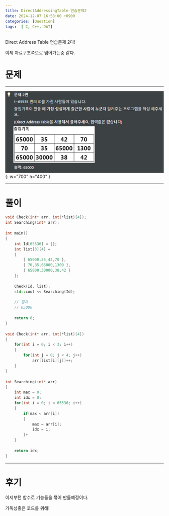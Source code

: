 ```yaml
---
title: DirectAddressingTable 연습문제2
date: 2024-12-07 16:58:00 +0900
categories: [Question]  
tags:  [ C, C++, DAT]
---
```


Direct Address Table 연습문제 2다!

이제 자료구조쪽으로 넘어가는중 같다.

# 문제   
---------------------------------------

![Desktop View](/assets/img/Dat2.png){: w="700" h="400" }

---------------------------------------

# 풀이

```c++
void Check(int* arr, int(*list)[4]);
int Searching(int* arr);

int main()
{
    int Id[65536] = {};
    int list[3][4] = 
    {
        { 65000,35,42,70 },
        { 70,35,65000,1300 },
        { 65000,30000,38,42 }
    };

    Check(Id, list);
    std::cout << Searching(Id);

    // 결과
    // 65000

    return 0;
}

void Check(int* arr, int(*list)[4])
{
    for(int i = 0; i < 3; i++)
    {
        for(int j = 0; j < 4; j++)
            arr[list[i][j]]++;
    }
}

int Searching(int* arr)
{
    int max = 0;
    int idx = 0;
    for(int i = 0; i < 65536; i++)
    {
        if(max < arr[i])
        {
            max = arr[i];
            idx = i;
        }+
    }

    return idx;
}
```
---------------------------------------

# 후기

이제부턴 함수로 기능들을 묶어 만들예정이다.

가독성좋은 코드를 위해!

